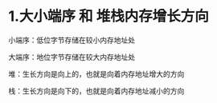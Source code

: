 # 1.大小端序 和 堆栈内存增长方向
小端序：低位字节存储在较小内存地址处

大端序：地位字节存储在较大内存地址处


堆：生长方向是向上的，也就是向着内存地址增大的方向

栈：生长方向是向下的，也就是向着内存地址减小的方向
